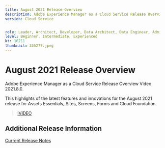 ```yaml
---
title: August 2021 Release Overview
description: Adobe Experience Manager as a Cloud Service Release Overview Video 2021.8.0.
version: Cloud Service


role: Leader, Architect, Developer, Data Architect, Data Engineer, Admin, User
level: Beginner, Intermediate, Experienced
kt: 10211
thumbnail: 336277.jpeg
---
```


# August 2021 Release Overview

Adobe Experience Manager as a Cloud Service Release Overview Video 2021.8.0.

This highlights of the latest features and innovations for the August 2021 release for Assets Essentials, Sites, Screens, Forms and Cloud Foundation.

>[!VIDEO](https://video.tv.adobe.com/v/336277/?quality=12&learn=on)

## Additional Release Information

[Current Release Notes](https://experienceleague.adobe.com/docs/experience-manager-cloud-service/content/release-notes/home.html)
